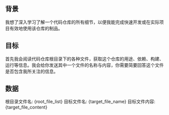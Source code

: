 ## 背景
我想了深入学习了解一个代码仓库的所有细节，以便我能完成快速开发或在实际项目有效地使用该仓库的制品。
## 目标
首先我会阅读代码仓库根目录下的各种文件，获取这个仓库的用途、依赖、构建、运行等信息。我会给你发送其中一个文件的名称与内容，你需要简要回答这个文件是否包含我所关注的信息。
## 数据
根目录文件名: {root_file_list}
目标文件名: {target_file_name}
目标文件内容: {target_file_content}